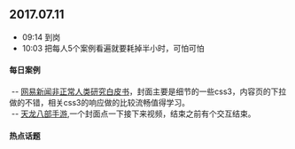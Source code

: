 ## 2017.07.11
* 09:14 到岗
* 10:03 把每人5个案例看遍就要耗掉半小时，可怕可怕






#### 每日案例
  -- [网易新闻非正常人类研究白皮书](https://c.m.163.com/nc/qa/activity/tiewhitepaper20170628/index.html)，封面主要是细节的一些css3，内容页的下拉做的不错，相关css3的响应做的比较流畅值得学习。<br/>
  -- [天龙八部手游](http://tlbb.qq.com/cp/a20170706qqphone/index.html),一个封面点一下接下来视频，结束之前有个交互结束。


#### 热点话题
